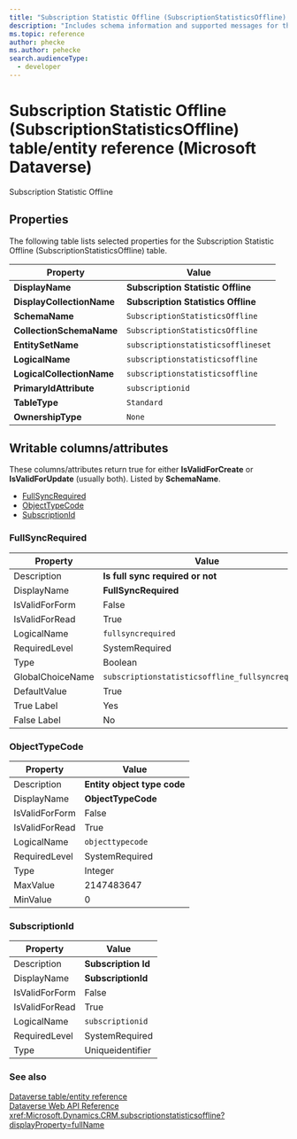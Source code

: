 ```yaml
---
title: "Subscription Statistic Offline (SubscriptionStatisticsOffline) table/entity reference (Microsoft Dataverse)"
description: "Includes schema information and supported messages for the Subscription Statistic Offline (SubscriptionStatisticsOffline) table/entity with Microsoft Dataverse."
ms.topic: reference
author: phecke
ms.author: pehecke
search.audienceType: 
  - developer
---
```


# Subscription Statistic Offline (SubscriptionStatisticsOffline) table/entity reference (Microsoft Dataverse)

Subscription Statistic Offline

## Properties

The following table lists selected properties for the Subscription Statistic Offline (SubscriptionStatisticsOffline) table.

|Property|Value|
| --- | --- |
| **DisplayName** | **Subscription Statistic Offline** |
| **DisplayCollectionName** | **Subscription Statistics Offline** |
| **SchemaName** | `SubscriptionStatisticsOffline` |
| **CollectionSchemaName** | `SubscriptionStatisticsOffline` |
| **EntitySetName** | `subscriptionstatisticsofflineset`|
| **LogicalName** | `subscriptionstatisticsoffline` |
| **LogicalCollectionName** | `subscriptionstatisticsoffline` |
| **PrimaryIdAttribute** | `subscriptionid` |
| **TableType** | `Standard` |
| **OwnershipType** | `None` |

## Writable columns/attributes

These columns/attributes return true for either **IsValidForCreate** or **IsValidForUpdate** (usually both). Listed by **SchemaName**.

- [FullSyncRequired](#BKMK_FullSyncRequired)
- [ObjectTypeCode](#BKMK_ObjectTypeCode)
- [SubscriptionId](#BKMK_SubscriptionId)

### <a name="BKMK_FullSyncRequired"></a> FullSyncRequired

|Property|Value|
|---|---|
|Description|**Is full sync required or not**|
|DisplayName|**FullSyncRequired**|
|IsValidForForm|False|
|IsValidForRead|True|
|LogicalName|`fullsyncrequired`|
|RequiredLevel|SystemRequired|
|Type|Boolean|
|GlobalChoiceName|`subscriptionstatisticsoffline_fullsyncrequired`|
|DefaultValue|True|
|True Label|Yes|
|False Label|No|

### <a name="BKMK_ObjectTypeCode"></a> ObjectTypeCode

|Property|Value|
|---|---|
|Description|**Entity object type code**|
|DisplayName|**ObjectTypeCode**|
|IsValidForForm|False|
|IsValidForRead|True|
|LogicalName|`objecttypecode`|
|RequiredLevel|SystemRequired|
|Type|Integer|
|MaxValue|2147483647|
|MinValue|0|

### <a name="BKMK_SubscriptionId"></a> SubscriptionId

|Property|Value|
|---|---|
|Description|**Subscription Id**|
|DisplayName|**SubscriptionId**|
|IsValidForForm|False|
|IsValidForRead|True|
|LogicalName|`subscriptionid`|
|RequiredLevel|SystemRequired|
|Type|Uniqueidentifier|




### See also

[Dataverse table/entity reference](/power-apps/developer/data-platform/reference/about-entity-reference)  
[Dataverse Web API Reference](/power-apps/developer/data-platform/webapi/reference/about)   
<xref:Microsoft.Dynamics.CRM.subscriptionstatisticsoffline?displayProperty=fullName>
